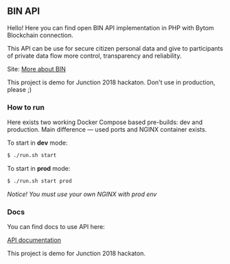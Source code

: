 ## BIN API
Hello! Here you can find open BIN API implementation in PHP with Bytom Blockchain connection.

This API can be use for secure citizen personal data and give to participants
of private data flow more control, transparency and reliability.

Site: [More about BIN](http://binproject.com/)

This project is demo for Junction 2018 hackaton. Don't use in production, please ;)

### How to run
Here exists two working Docker Compose based pre-builds: dev and production.
Main difference — used ports and NGINX container exists.

To start in **dev** mode:
```bash
$ ./run.sh start
```

To start in **prod** mode:
```bash
$ ./run.sh start prod
```
*Notice! You must use your own NGINX with prod env*

### Docs
You can find docs to use API here:

[API documentation](https://github.com/bytom-personal-data/user-api/blob/master/docs/index.md)

This project is demo for Junction 2018 hackaton. 
